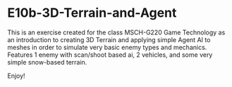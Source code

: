 # E10b-3D-Terrain-and-Agent

This is an exercise created for the class MSCH-G220 Game Technology as an introduction to creating 3D Terrain and applying simple Agent AI to meshes in order to simulate very basic enemy types and mechanics. Features 1 enemy with scan/shoot based ai, 2 vehicles, and some very simple snow-based terrain. 

Enjoy!



